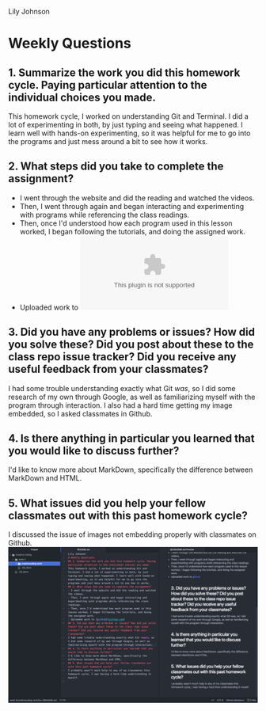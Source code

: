 Lily Johnson
# Weekly Questions
## 1. Summarize the work you did this homework cycle. Paying particular attention to the individual choices you made.
This homework cycle, I worked on understanding Git and Terminal. I did a lot of experimenting in both, by just typing and seeing what happened. I learn well with hands-on experimenting, so it was helpful for me to go into the programs and just mess around a bit to see how it works.
## 2. What steps did you take to complete the assignment?
- I went through the website and did the reading and watched the videos.
- Then, I went through again and began interacting and experimenting with programs while referencing the class readings.
- Then, once I'd understood how each program used in this lesson worked, I began following the tutorials, and doing the assigned work.
- Uploaded work to ![github](github.com)
## 3. Did you have any problems or issues? How did you solve these? Did you post about these to the class repo issue tracker? Did you receive any useful feedback from your classmates?
I had some trouble understanding exactly what Git *was*, so I did some research of my own through Google, as well as familiarizing myself with the program through interaction. I also had a hard time getting my image embedded, so I asked classmates in Github.
## 4. Is there anything in particular you learned that you would like to discuss further?
I'd like to know more about MarkDown, specifically the difference between MarkDown and HTML.
## 5. What issues did you help your fellow classmates out with this past homework cycle?
I discussed the issue of images not embedding properly with classmates on Github.
![image of my editor](myeditor.png)
